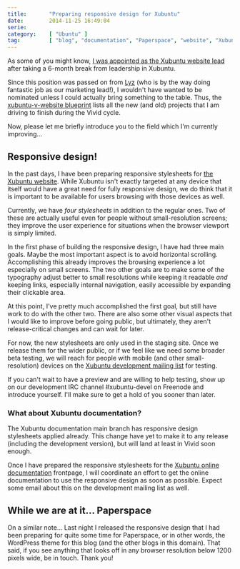 ```yaml
---
title:       "Preparing responsive design for Xubuntu"
date:        2014-11-25 16:49:04
serie:       
category:    [ "Ubuntu" ]
tag:         [ "blog", "documentation", "Paperspace", "website", "Xubuntu" ]
---
```


As some of you might know, [I was appointed as the Xubuntu website lead](https://lists.ubuntu.com/archives/xubuntu-devel/2014-November/010459.html) after taking a 6-month break from leadership in Xubuntu.

Since this position was passed on from [Lyz](http://princessleia.com/) (who is by the way doing fantastic job as our marketing lead!), I wouldn't have wanted to be nominated unless I could actually bring something to the table. Thus, the [xubuntu-v-website blueprint](https://blueprints.launchpad.net/ubuntu/+spec/xubuntu-v-website) lists all the new (and old) projects that I am driving to finish during the Vivid cycle.

Now, please let me briefly introduce you to the field which I'm currently improving...

Responsive design!
------------------

In the past days, I have been preparing responsive stylesheets for [the Xubuntu website](http://xubuntu.org/ "Xubuntu"). While Xubuntu isn't exactly targeted at any device that itself would have a great need for fully responsive design, we do think that it is important to be available for users browsing with those devices as well.

Currently, we have *four stylesheets* in addition to the regular ones. Two of these are actually useful even for people without small-resolution screens; they improve the user experience for situations when the browser viewport is simply limited.

In the first phase of building the responsive design, I have had three main goals. Maybe the most important aspect is to avoid horizontal scrolling. Accomplishing this already improves the browsing experience a lot especially on small screens. The two other goals are to make some of the typography adjust better to small resolutions while keeping it readable *and* keeping links, especially internal navigation, easily accessible by expanding their clickable area.

At this point, I've pretty much accomplished the first goal, but still have work to do with the other two. There are also some other visual aspects that I would like to improve before going public, but ultimately, they aren't release-critical changes and can wait for later.

For now, the new stylesheets are only used in the staging site. Once we release them for the wider public, or if we feel like we need some broader beta testing, we will reach for people with mobile (and other small-resolution) devices on the [Xubuntu development mailing list](https://lists.ubuntu.com/mailman/listinfo/xubuntu-devel) for testing.

If you can't wait to have a preview and are willing to help testing, show up on our development IRC channel #xubuntu-devel on Freenode and introduce yourself. I'll make sure to get a hold of you sooner than later.

### What about Xubuntu documentation?

The Xubuntu documentation main branch has responsive design stylesheets applied already. This change have yet to make it to any release (including the development version), but will land at least in Vivid soon enough.

Once I have prepared the responsive stylesheets for the [Xubuntu online documentation](http://docs.xubuntu.org/) frontpage, I will coordinate an effort to get the online documentation to use the responsive design as soon as possible. Expect some email about this on the development mailing list as well.

While we are at it... Paperspace
--------------------------------

On a similar note... Last night I released the responsive design that I had been preparing for quite some time for Paperspace, or in other words, the WordPress theme for this blog (and the other blogs in this domain). That said, if you see anything that looks off in any browser resolution below 1200 pixels wide, be in touch. Thank you!
